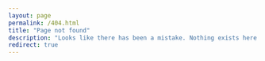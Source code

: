 ```yaml
---
layout: page
permalink: /404.html
title: "Page not found"
description: "Looks like there has been a mistake. Nothing exists here."
redirect: true
---
```


<script>
document.addEventListener("DOMContentLoaded", () => {
  const path = window.location.pathname.slice(1); // Remove leading "/"

  fetch("/assets/json/urlshortener.json")
    .then(response => {
      if (!response.ok) {
        throw new Error("Could not load the URL map.");
      }
      return response.json();
    })
    .then(map => {
      if (map[path]) {
        // Redirect to the mapped URL
        window.location.href = map[path];
      } else {
        // Show "not found" message; redirect handled by include.php
        showNotFoundMessage();
      }
    })
    .catch(() => {
      // If JSON fails to load, also show "not found" message
      showNotFoundMessage();
    });

  function showNotFoundMessage() {
  const notFoundEl = document.getElementById("notfound");
  if (notFoundEl) {
    notFoundEl.innerHTML = `
      <p>Short URL not found. You will be redirected to the 
      <a href="/">home page</a> in 3 seconds...</p> <a href="/assets/json/urlshortener.json">test</a>
    `;
    notFoundEl.style.display = "block";
  }
}


});
</script>
<meta http-equiv="refresh" content="3;url=/" />
<div id="notfound"></div>
